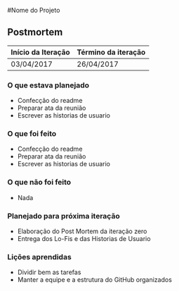 #Nome do Projeto

## Postmortem

Início da Iteração | Término da iteração
------------ | -------------
03/04/2017 | 26/04/2017


### O que estava planejado
* Confecção do readme
* Preparar ata da reunião
* Escrever as historias de usuario

### O que foi feito
* Confecção do readme
* Preparar ata da reunião
* Escrever as historias de usuario

### O que não foi feito
* Nada

### Planejado para próxima iteração
* Elaboração do Post Mortem da iteração zero
* Entrega dos Lo-Fis e das Historias de Usuario

### Lições aprendidas
* Dividir bem as tarefas
* Manter a equipe e a estrutura do GitHub organizados 
